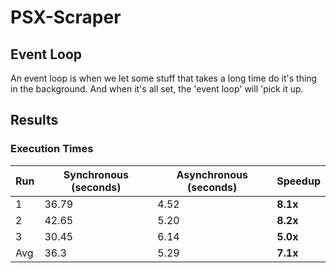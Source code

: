 # PSX-Scraper

## Event Loop
An event loop is when we let some stuff that takes a long time do it's thing in the background. And when it's all set, the 'event loop' will 'pick it up.

## Results
### Execution Times
| Run  | Synchronous (seconds) | Asynchronous (seconds) | Speedup   |
|------|-----------------------|------------------------|-----------|
| 1    | 36.79                 | 4.52                   | **8.1x**  |
| 2    | 42.65                 | 5.20                   | **8.2x**  |
| 3    | 30.45                 | 6.14                   | **5.0x**  |
| Avg  | 36.3                  | 5.29                   | **7.1x**  |
